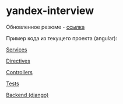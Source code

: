 # yandex-interview

Обновленное резюме - [ссылка](https://docs.google.com/document/d/1DyFkj20KgSQd98ttqMvnb9uYXt6Xhsfw15cUjSarp6w/edit?usp=sharing)

Пример кода из текущего проекта (angular):

[Services](services/)

[Directives](directives/)

[Controllers](controllers/)

[Tests](tests/)

[Backend (django)](_backend/)


